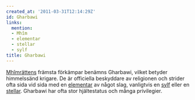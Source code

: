 ```yaml
---
created_at: '2011-03-31T12:14:29Z'
id: Gharbawi
links:
  mention:
  - Mhîm
  - elementar
  - stellar
  - sylf
title: Gharbawi
---
```


[Mhîmrättens] främsta förkämpar benämns Gharbawi, vilket betyder himmelssänd krigare. De är
officiella beskyddare av religionen och strider ofta sida vid sida med en [elementar] av något slag,
vanligtvis en [sylf] eller en [stellar]. Gharbawi har ofta stor hjältestatus och många privilegier.

  [Mhîmrättens]: Mhîm
  [elementar]: elementar
  [sylf]: sylf
  [stellar]: stellar
